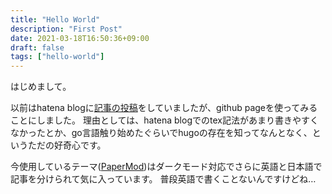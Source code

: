 ```yaml
---
title: "Hello World"
description: "First Post"
date: 2021-03-18T16:50:36+09:00
draft: false
tags: ["hello-world"]
---
```


はじめまして。

以前はhatena blogに[記事の投稿](https://yoshiking.hatenablog.jp/)をしていましたが、github pageを使ってみることにしました。
理由としては、hatena blogでのtex記法があまり書きやすくなかったとか、go言語触り始めたぐらいでhugoの存在を知ってなんとなく、というただの好奇心です。

今使用しているテーマ([PaperMod](https://github.com/adityatelange/hugo-PaperMod/))はダークモード対応でさらに英語と日本語で記事を分けられて気に入っています。
普段英語で書くことないんですけどね…
